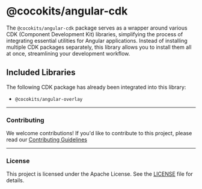 # @cocokits/angular-cdk

The `@cocokits/angular-cdk` package serves as a wrapper around various CDK (Component Development Kit) libraries, simplifying the process of integrating essential utilities for Angular applications. Instead of installing multiple CDK packages separately, this library allows you to install them all at once, streamlining your development workflow.

## Included Libraries
The following CDK package has already been integrated into this library:

- `@cocokits/angular-overlay`

---

### Contributing
We welcome contributions! If you'd like to contribute to this project, please read our [Contributing Guidelines](https://github.com/coco-base/cocokits/blob/main/CONTRIBUTING.md)

---

### License
This project is licensed under the Apache License. See the [LICENSE](https://github.com/coco-base/cocokits/blob/main/LICENSE) file for details.